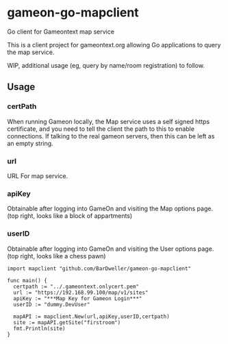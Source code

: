 # gameon-go-mapclient
Go client for Gameontext map service

This is a client project for gameontext.org allowing Go applications to query the map service. 

WIP, additional usage (eg, query by name/room registration) to follow.

## Usage

### certPath
When running Gameon locally, the Map service uses a self signed https certificate, and you need to 
tell the client the path to this to enable connections. If talking to the real gameon servers, then 
this can be left as an empty string. 

### url
URL For map service. 

### apiKey
Obtainable after logging into GameOn and visiting the Map options page. (top right, looks like a block of appartments)

### userID
Obtainable after logging into GameOn and visiting the User options page. (top right, looks like a chess pawn)


```
import mapclient "github.com/BarDweller/gameon-go-mapclient"

func main() {
  certpath := "../.gameontext.onlycert.pem"
  url := "https://192.168.99.100/map/v1/sites"
  apiKey := "***Map Key for Gameon Login***"
  userID := "dummy.DevUser"
  
  mapAPI := mapclient.New(url,apiKey,userID,certpath)
  site := mapAPI.getSite("firstroom")
  fmt.Println(site)
}
```
